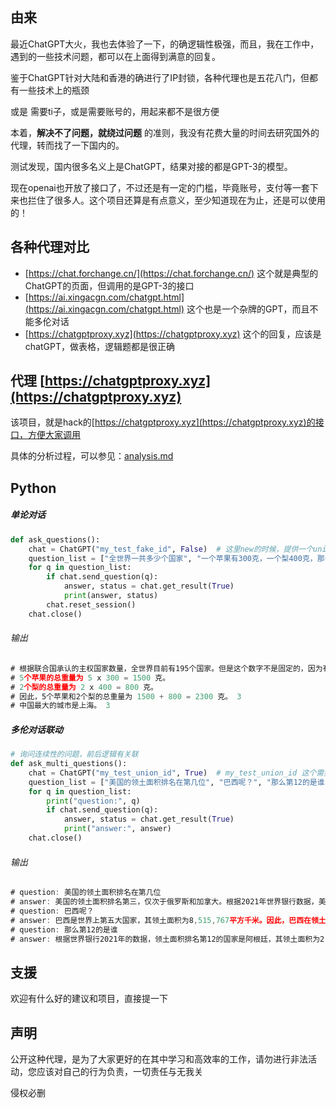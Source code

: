 
## 由来

最近ChatGPT大火，我也去体验了一下，的确逻辑性极强，而且，我在工作中，遇到的一些技术问题，都可以在上面得到满意的回复。

鉴于ChatGPT针对大陆和香港的确进行了IP封锁，各种代理也是五花八门，但都有一些技术上的瓶颈

或是 需要ti子，或是需要账号的，用起来都不是很方便

本着，**解决不了问题，就绕过问题** 的准则，我没有花费大量的时间去研究国外的代理，转而找了一下国内的。

测试发现，国内很多名义上是ChatGPT，结果对接的都是GPT-3的模型。

现在openai也开放了接口了，不过还是有一定的门槛，毕竟账号，支付等一套下来也拦住了很多人。这个项目还算是有点意义，至少知道现在为止，还是可以使用的！

## 各种代理对比

+ [https://chat.forchange.cn/](https://chat.forchange.cn/) 这个就是典型的ChatGPT的页面，但调用的是GPT-3的接口
+ [https://ai.xingacgn.com/chatgpt.html](https://ai.xingacgn.com/chatgpt.html) 这个也是一个杂牌的GPT，而且不能多伦对话
+ [https://chatgptproxy.xyz](https://chatgptproxy.xyz) 这个的回复，应该是chatGPT，做表格，逻辑题都是很正确

## 代理 [https://chatgptproxy.xyz](https://chatgptproxy.xyz)

该项目，就是hack的[https://chatgptproxy.xyz](https://chatgptproxy.xyz)的接口，方便大家调用

具体的分析过程，可以参见：[analysis.md](analysis.md)

## Python

##### 单论对话

```python
def ask_questions():
    chat = ChatGPT("my_test_fake_id", False)  # 这里new的时候，提供一个union_id作为独立的账号识别码，请切换一个有特殊标识的字符串
    question_list = ["全世界一共多少个国家", "一个苹果有300克，一个梨400克，那么5个apple，2个pear，一共多少克", "中国最大的城市是哪里"]
    for q in question_list:
        if chat.send_question(q):
            answer, status = chat.get_result(True)
            print(answer, status)
        chat.reset_session()
    chat.close()
```

###### 输出

```javascript
# 根据联合国承认的主权国家数量，全世界目前有195个国家。但是这个数字不是固定的，因为有些地区存在争议，例如台湾、巴勒斯坦、西撒哈拉等，它们被某些国家承认为独立国家，但被其他国家视为是其他国家的一部分，因此这个数字可能会因政治、历史和其他因素而有所变化。 3
# 5个苹果的总重量为 5 x 300 = 1500 克。
# 2个梨的总重量为 2 x 400 = 800 克。
# 因此，5个苹果和2个梨的总重量为 1500 + 800 = 2300 克。 3
# 中国最大的城市是上海。 3
```

##### 多伦对话联动

```python
# 询问连续性的问题，前后逻辑有关联
def ask_multi_questions():
    chat = ChatGPT("my_test_union_id", True)  # my_test_union_id 这个需要你们改一下，AI******* 即可
    question_list = ["美国的领土面积排名在第几位", "巴西呢？", "那么第12的是谁"]
    for q in question_list:
        print("question:", q)
        if chat.send_question(q):
            answer, status = chat.get_result(True)
            print("answer:", answer)
    chat.close()
```

###### 输出

```javascript
# question: 美国的领土面积排名在第几位
# answer: 美国的领土面积排名第三，仅次于俄罗斯和加拿大。根据2021年世界银行数据，美国的领土面积为9,147,593平方千米。
# question: 巴西呢？
# answer: 巴西是世界上第五大国家，其领土面积为8,515,767平方千米。因此，巴西在领土面积排名中位居第五。
# question: 那么第12的是谁
# answer: 根据世界银行2021年的数据，领土面积排名第12的国家是阿根廷，其领土面积为2,780,400平方千米。
```

## 支援

欢迎有什么好的建议和项目，直接提一下

## 声明

公开这种代理，是为了大家更好的在其中学习和高效率的工作，请勿进行非法活动，您应该对自己的行为负责，一切责任与无我关

侵权必删
